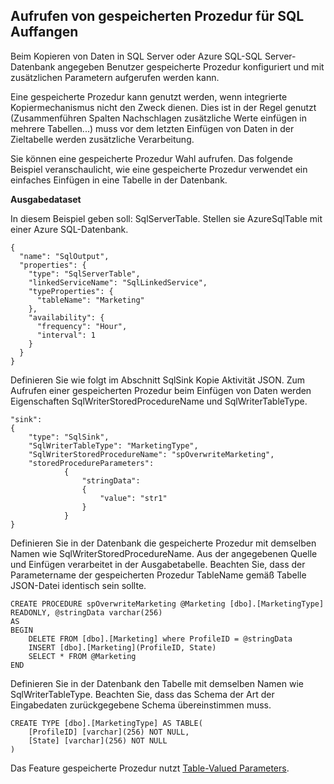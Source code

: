 ## <a name="invoking-stored-procedure-for-sql-sink"></a>Aufrufen von gespeicherten Prozedur für SQL Auffangen

Beim Kopieren von Daten in SQL Server oder Azure SQL-SQL Server-Datenbank angegeben Benutzer gespeicherte Prozedur konfiguriert und mit zusätzlichen Parametern aufgerufen werden kann. 

Eine gespeicherte Prozedur kann genutzt werden, wenn integrierte Kopiermechanismus nicht den Zweck dienen. Dies ist in der Regel genutzt (Zusammenführen Spalten Nachschlagen zusätzliche Werte einfügen in mehrere Tabellen...) muss vor dem letzten Einfügen von Daten in der Zieltabelle werden zusätzliche Verarbeitung. 

Sie können eine gespeicherte Prozedur Wahl aufrufen. Das folgende Beispiel veranschaulicht, wie eine gespeicherte Prozedur verwendet ein einfaches Einfügen in eine Tabelle in der Datenbank. 

**Ausgabedataset**

In diesem Beispiel geben soll: SqlServerTable. Stellen sie AzureSqlTable mit einer Azure SQL-Datenbank. 

    {
      "name": "SqlOutput",
      "properties": {
        "type": "SqlServerTable",
        "linkedServiceName": "SqlLinkedService",
        "typeProperties": {
          "tableName": "Marketing"
        },
        "availability": {
          "frequency": "Hour",
          "interval": 1
        }
      }
    }
    
Definieren Sie wie folgt im Abschnitt SqlSink Kopie Aktivität JSON. Zum Aufrufen einer gespeicherten Prozedur beim Einfügen von Daten werden Eigenschaften SqlWriterStoredProcedureName und SqlWriterTableType.

    "sink":
    {
        "type": "SqlSink",
        "SqlWriterTableType": "MarketingType",
        "SqlWriterStoredProcedureName": "spOverwriteMarketing", 
        "storedProcedureParameters":
                {
                    "stringData": 
                    {
                        "value": "str1"     
                    }
                }
    }

Definieren Sie in der Datenbank die gespeicherte Prozedur mit demselben Namen wie SqlWriterStoredProcedureName. Aus der angegebenen Quelle und Einfügen verarbeitet in der Ausgabetabelle. Beachten Sie, dass der Parametername der gespeicherten Prozedur TableName gemäß Tabelle JSON-Datei identisch sein sollte.

    CREATE PROCEDURE spOverwriteMarketing @Marketing [dbo].[MarketingType] READONLY, @stringData varchar(256)
    AS
    BEGIN
        DELETE FROM [dbo].[Marketing] where ProfileID = @stringData
        INSERT [dbo].[Marketing](ProfileID, State)
        SELECT * FROM @Marketing
    END

Definieren Sie in der Datenbank den Tabelle mit demselben Namen wie SqlWriterTableType. Beachten Sie, dass das Schema der Art der Eingabedaten zurückgegebene Schema übereinstimmen muss.

    CREATE TYPE [dbo].[MarketingType] AS TABLE(
        [ProfileID] [varchar](256) NOT NULL,
        [State] [varchar](256) NOT NULL
    )

Das Feature gespeicherte Prozedur nutzt [Table-Valued Parameters](https://msdn.microsoft.com/library/bb675163.aspx).